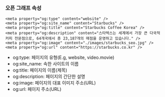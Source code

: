 ### 오픈 그래프 속성
    
    <meta property="og:type" content="website" />
    <meta property="og:site_name" content="Starbucks" />
    <meta property="og:title" content="Starbucks Coffee Korea" />
    <meta property="og:description" content="스타벅스는 세계에서 가장 큰 다국적 커피 전문점으로, 64개국에서 총 23,187개의 매점을 운영하고 있습니다." />
    <meta property="og:image" content="./images/starbucks_seo.jpg" />
    <meta property="og:url" content="https://starbucks.co.kr" />
    
+ og:type: 페이지의 유형(E.g, website, video.movie)
+ og:site_name: 속한 사이트의 이름
+ og:title: 페이지의 이름(제목)
+ og:description: 페이지의 간단한 설명
+ og:image: 페이지의 대표 이미지 주소(URL)
+ og:url: 페이지 주소(URL)